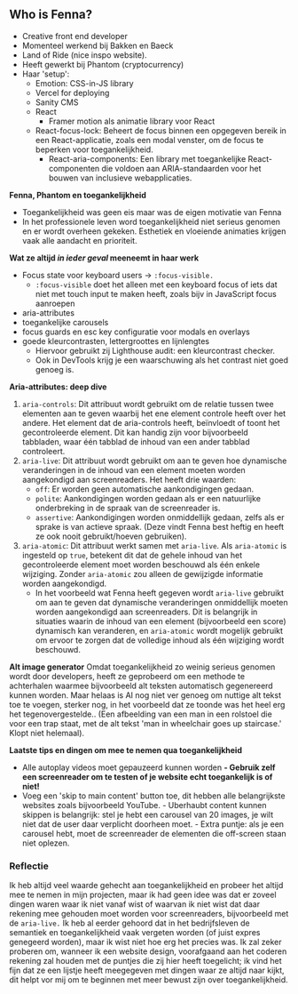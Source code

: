 
## Who is Fenna?
-   Creative front end developer
-   Momenteel werkend bij Bakken en Baeck
-   Land of Ride (nice inspo website).
-   Heeft gewerkt bij Phantom (cryptocurrency)
-   Haar 'setup':
    -   Emotion: CSS-in-JS library
    -   Vercel for deploying
    -   Sanity CMS
    -   React
        -   Framer motion als animatie library voor React
    -   React-focus-lock: Beheert de focus binnen een opgegeven bereik in een React-applicatie, zoals een modal venster, om de focus te beperken voor toegankelijkheid.
        -   React-aria-components: Een library met toegankelijke React-componenten die voldoen aan ARIA-standaarden voor het bouwen van inclusieve webapplicaties.

**Fenna, Phantom en toegankelijkheid**

-   Toegankelijkheid was geen eis maar was de eigen motivatie van Fenna
-   In het professionele leven word toegankelijkheid niet serieus genomen en er wordt overheen gekeken. Esthetiek en vloeiende animaties krijgen vaak alle aandacht en prioriteit.

**Wat ze altijd _in ieder geval_ meeneemt in haar werk**

-   Focus state voor keyboard users -> `:focus-visible.`
    -   `:focus-visible` doet het alleen met een keyboard focus of iets dat niet met touch input te maken heeft, zoals bijv in JavaScript focus aanroepen
-   aria-attributes
-   toegankelijke carousels
-   focus guards en esc key configuratie voor modals en overlays
-   goede kleurcontrasten, lettergroottes en lijnlengtes
    -   Hiervoor gebruikt zij Lighthouse audit: een kleurcontrast checker.
    -   Ook in DevTools krijg je een waarschuwing als het contrast niet goed genoeg is.

**Aria-attributes: deep dive**

1. `aria-controls`: Dit attribuut wordt gebruikt om de relatie tussen twee elementen aan te geven waarbij het ene element controle heeft over het andere. Het element dat de aria-controls heeft, beïnvloedt of toont het gecontroleerde element. Dit kan handig zijn voor bijvoorbeeld tabbladen, waar één tabblad de inhoud van een ander tabblad controleert.
2. `aria-live`: Dit attribuut wordt gebruikt om aan te geven hoe dynamische veranderingen in de inhoud van een element moeten worden aangekondigd aan screenreaders. Het heeft drie waarden:
    - `off`: Er worden geen automatische aankondigingen gedaan.
    - `polite`: Aankondigingen worden gedaan als er een natuurlijke onderbreking in de spraak van de screenreader is.
    - `assertive`: Aankondigingen worden onmiddellijk gedaan, zelfs als er sprake is van actieve spraak. (Deze vindt Fenna best heftig en heeft ze ook nooit gebruikt/hoeven gebruiken).
3. `aria-atomic`: Dit attribuut werkt samen met `aria-live`. Als `aria-atomic` is ingesteld op `true`, betekent dit dat de gehele inhoud van het gecontroleerde element moet worden beschouwd als één enkele wijziging. Zonder `aria-atomic` zou alleen de gewijzigde informatie worden aangekondigd.
    - In het voorbeeld wat Fenna heeft gegeven wordt `aria-live` gebruikt om aan te geven dat dynamische veranderingen onmiddellijk moeten worden aangekondigd aan screenreaders. Dit is belangrijk in situaties waarin de inhoud van een element (bijvoorbeeld een score) dynamisch kan veranderen, en `aria-atomic` wordt mogelijk gebruikt om ervoor te zorgen dat de volledige inhoud als één wijziging wordt beschouwd.

**Alt image generator**
Omdat toegankelijkheid zo weinig serieus genomen wordt door developers, heeft ze geprobeerd om een methode te achterhalen waarmee bijvoorbeeld alt teksten automatisch gegenereerd kunnen worden. Maar helaas is AI nog niet ver genoeg om nuttige alt tekst toe te voegen, sterker nog, in het voorbeeld dat ze toonde was het heel erg het tegenovergestelde.. (Een afbeelding van een man in een rolstoel die voor een trap staat, met de alt tekst 'man in wheelchair goes up staircase.' Klopt niet helemaal).

**Laatste tips en dingen om mee te nemen qua toegankelijkheid**

-   Alle autoplay videos moet gepauzeerd kunnen worden
    **- Gebruik zelf een screenreader om te testen of je website echt toegankelijk is of niet!**
-   Voeg een 'skip to main content' button toe, dit hebben alle belangrijkste websites zoals bijvoorbeeld YouTube. - Uberhaubt content kunnen skippen is belangrijk: stel je hebt een carousel van 20 images, je wilt niet dat de user daar verplicht doorheen moet. - Extra puntje: als je een carousel hebt, moet de screenreader de elementen die off-screen staan niet oplezen.

### Reflectie

Ik heb altijd veel waarde gehecht aan toegankelijkheid en probeer het altijd mee te nemen in mijn projecten, maar ik had geen idee was dat er zoveel dingen waren waar ik niet vanaf wist of waarvan ik niet wist dat daar rekening mee gehouden moet worden voor screenreaders, bijvoorbeeld met de `aria-live.` Ik heb al eerder gehoord dat in het bedrijfsleven de semantiek en toegankelijkheid vaak vergeten worden (of juist expres genegeerd worden), maar ik wist niet hoe erg het precies was. Ik zal zeker proberen om, wanneer ik een website design, voorafgaand aan het coderen rekening zal houden met de puntjes die zij hier heeft toegelicht; ik vind het fijn dat ze een lijstje heeft meegegeven met dingen waar ze altijd naar kijkt, dit helpt vor mij om te beginnen met meer bewust zijn over toegankelijkheid.
